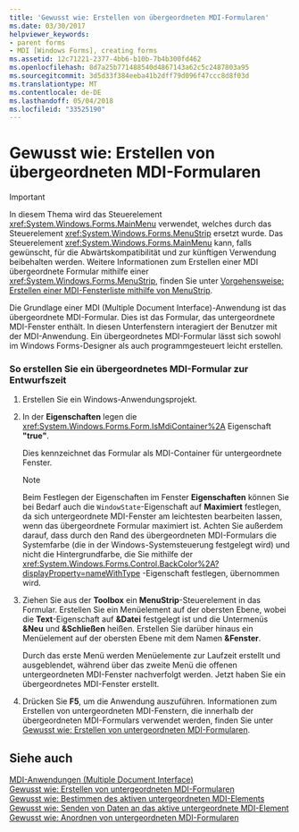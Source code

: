 ```yaml
---
title: 'Gewusst wie: Erstellen von übergeordneten MDI-Formularen'
ms.date: 03/30/2017
helpviewer_keywords:
- parent forms
- MDI [Windows Forms], creating forms
ms.assetid: 12c71221-2377-4bb6-b10b-7b4b300fd462
ms.openlocfilehash: 8d7a25b771488540d4867143a62c5c2487803a95
ms.sourcegitcommit: 3d5d33f384eeba41b2dff79d096f47ccc8d8f03d
ms.translationtype: MT
ms.contentlocale: de-DE
ms.lasthandoff: 05/04/2018
ms.locfileid: "33525190"
---
```

# <a name="how-to-create-mdi-parent-forms"></a>Gewusst wie: Erstellen von übergeordneten MDI-Formularen
> [!IMPORTANT]
>  In diesem Thema wird das Steuerelement <xref:System.Windows.Forms.MainMenu> verwendet, welches durch das Steuerelement <xref:System.Windows.Forms.MenuStrip> ersetzt wurde. Das Steuerelement <xref:System.Windows.Forms.MainMenu> kann, falls gewünscht, für die Abwärtskompatibilität und zur künftigen Verwendung beibehalten werden.  Weitere Informationen zum Erstellen einer MDI übergeordnete Formular mithilfe einer <xref:System.Windows.Forms.MenuStrip>, finden Sie unter [Vorgehensweise: Erstellen einer MDI-Fensterliste mithilfe von MenuStrip](../../../../docs/framework/winforms/controls/how-to-create-an-mdi-window-list-with-menustrip-windows-forms.md).  
  
 Die Grundlage einer MDI (Multiple Document Interface)-Anwendung ist das übergeordnete MDI-Formular. Dies ist das Formular, das untergeordnete MDI-Fenster enthält. In diesen Unterfenstern interagiert der Benutzer mit der MDI-Anwendung. Ein übergeordnetes MDI-Formular lässt sich sowohl im Windows Forms-Designer als auch programmgesteuert leicht erstellen.  
  
### <a name="to-create-an-mdi-parent-form-at-design-time"></a>So erstellen Sie ein übergeordnetes MDI-Formular zur Entwurfszeit  
  
1.  Erstellen Sie ein Windows-Anwendungsprojekt.  
  
2.  In der **Eigenschaften** legen die <xref:System.Windows.Forms.Form.IsMdiContainer%2A> Eigenschaft **"true"**.  
  
     Dies kennzeichnet das Formular als MDI-Container für untergeordnete Fenster.  
  
    > [!NOTE]
    >  Beim Festlegen der Eigenschaften im Fenster **Eigenschaften** können Sie bei Bedarf auch die `WindowState`-Eigenschaft auf **Maximiert** festlegen, da sich untergeordnete MDI-Fenster am leichtesten bearbeiten lassen, wenn das übergeordnete Formular maximiert ist. Achten Sie außerdem darauf, dass durch den Rand des übergeordneten MDI-Formulars die Systemfarbe (die in der Windows-Systemsteuerung festgelegt wird) und nicht die Hintergrundfarbe, die Sie mithilfe der <xref:System.Windows.Forms.Control.BackColor%2A?displayProperty=nameWithType> -Eigenschaft festlegen, übernommen wird.  
  
3.  Ziehen Sie aus der **Toolbox** ein **MenuStrip**-Steuerelement in das Formular. Erstellen Sie ein Menüelement auf der obersten Ebene, wobei die **Text**-Eigenschaft auf **&Datei** festgelegt ist und die Untermenüs **&Neu** und **&Schließen** heißen. Erstellen Sie darüber hinaus ein Menüelement auf der obersten Ebene mit dem Namen **&Fenster**.  
  
     Durch das erste Menü werden Menüelemente zur Laufzeit erstellt und ausgeblendet, während über das zweite Menü die offenen untergeordneten MDI-Fenster nachverfolgt werden. Jetzt haben Sie ein übergeordnetes MDI-Fenster erstellt.  
  
4.  Drücken Sie **F5**, um die Anwendung auszuführen. Informationen zum Erstellen von untergeordneten MDI-Fenstern, die innerhalb der übergeordneten MDI-Formulars verwendet werden, finden Sie unter [Gewusst wie: Erstellen von untergeordneten MDI-Formularen](../../../../docs/framework/winforms/advanced/how-to-create-mdi-child-forms.md).  
  
## <a name="see-also"></a>Siehe auch  
 [MDI-Anwendungen (Multiple Document Interface)](../../../../docs/framework/winforms/advanced/multiple-document-interface-mdi-applications.md)  
 [Gewusst wie: Erstellen von untergeordneten MDI-Formularen](../../../../docs/framework/winforms/advanced/how-to-create-mdi-child-forms.md)  
 [Gewusst wie: Bestimmen des aktiven untergeordneten MDI-Elements](../../../../docs/framework/winforms/advanced/how-to-determine-the-active-mdi-child.md)  
 [Gewusst wie: Senden von Daten an das aktive untergeordnete MDI-Element](../../../../docs/framework/winforms/advanced/how-to-send-data-to-the-active-mdi-child.md)  
 [Gewusst wie: Anordnen von untergeordneten MDI-Formularen](../../../../docs/framework/winforms/advanced/how-to-arrange-mdi-child-forms.md)
